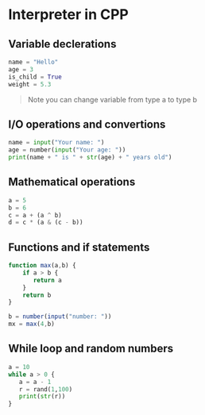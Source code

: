 # Interpreter in CPP

## Variable declerations
```python
name = "Hello"
age = 3
is_child = True
weight = 5.3
```
> Note you can change variable from type a to type b

## I/O operations and convertions
```python 
name = input("Your name: ")
age = number(input("Your age: "))
print(name + " is " + str(age) + " years old")
```

## Mathematical operations
```python
a = 5
b = 6
c = a + (a ^ b)
d = c * (a & (c - b))
```


## Functions and if statements
```js
function max(a,b) {
    if a > b {
       return a
    }
    return b
}

b = number(input("number: "))
mx = max(4,b)
```

## While loop and random numbers
```python
a = 10
while a > 0 {
   a = a - 1
   r = rand(1,100)
   print(str(r))
}
```